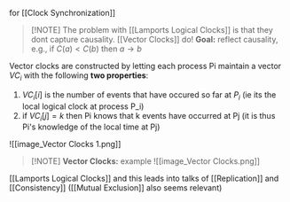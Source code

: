 for [[Clock Synchronization]]
> [!NOTE] The problem with [[Lamports Logical Clocks]] is that they dont capture causality. [[Vector Clocks]] do!
> **Goal:** reflect causality, e.g., 
> if $C(a) <C(b)$ then $a\to b$

Vector clocks are constructed by letting each process Pi maintain a vector $VC_{i}$ with the following **two properties**:
1. $VC_{i}[i]$ is the number of events that have occured so far at $P_{i}$ (ie its the local logical clock at process P_i)
2. if $VC_{i}[j]=k$ then Pi knows that k events have occurred at Pj (it is thus Pi's knowledge of the local time at Pj)

![[image_Vector Clocks 1.png]]
> [!NOTE] **Vector Clocks:** example
> ![[image_Vector Clocks.png]]


[[Lamports Logical Clocks]] and this leads into talks of [[Replication]] and [[Consistency]] ([[Mutual Exclusion]] also seems relevant)

